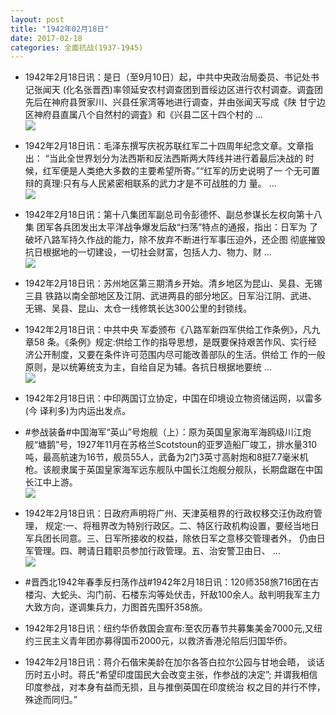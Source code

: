```yaml
---
layout: post
title: "1942年02月18日"
date: 2017-02-18
categories: 全面抗战(1937-1945)
---
```


<meta name="referrer" content="no-referrer" />

- 1942年2月18日讯：是日（至9月10日）起，中共中央政治局委员、书记处书记张闻天 (化名张晋西)率领延安农村调查团到晋绥边区进行农村调查。调査团 先后在神府县贺家川、兴县任家湾等地进行调查，并由张闻天写成《陕 甘宁边区神府县直属八个自然村的调査》和《兴县二区十四个村的 ... <br/><img src="https://ww2.sinaimg.cn/large/aca367d8jw1fcuyxtlpofj20c80ayabj.jpg" />

- 1942年2月18日讯：毛泽东撰写庆祝苏联红军二十四周年纪念文章。文章指出： “当此全世界划分为法西斯和反法西斯两大阵线并进行着最后决战的 时候，红军便是人类绝大多数的主要希望所寄。”“红军的历史说明了一 个无可置辩的真理:只有与人民紧密相联系的武力才是不可战胜的力 量。 ... <br/><img src="https://ww2.sinaimg.cn/large/aca367d8jw1fcux7kp4s1j20c80aydhb.jpg" />

- 1942年2月18日讯：第十八集团军副总司令彭德怀、副总参谋长左权向第十八集 团军各兵团发出太平洋战争爆发后敌“扫荡”特点的通报，指出：日军为 了破坏八路军持久作战的能力，除不放弃不断进行军事压迫外，还企图 彻底摧毁抗日根据地的一切建设，一切社会财富，包括人力、物力、财  ... <br/><img src="https://ww2.sinaimg.cn/large/aca367d8jw1fcuvha79plj20c80bxwg1.jpg" />

- 1942年2月18日讯：苏州地区第三期清乡开始。清乡地区为昆山、吴县、无锡三县 铁路以南全部地区及江阴、武进两县的部分地区。日军沿江阴、武进、 无锡、吴县、昆山、太仓一线修筑长达300公里的封锁线。 

- 1942年2月18日讯：中共中央 军委颁布《八路军新四军供给工作条例》，凡九章58 条。《条例》规定:供给工作的指导思想，是既要保持艰苦作风、实行经 济公开制度，又要在条件许可范围内尽可能改善部队的生活。供给工 作的一般原则，是以统筹统支为主，自给自足为辅。各抗日根据地要统 ... <br/><img src="https://ww4.sinaimg.cn/large/aca367d8jw1fcuhlbpd6tj20c80bx407.jpg" />

- 1942年2月18日讯：中印两国订立协定，中国在印境设立物资储运网，以雷多(今 译利多)为内运出发点。 

- #参战装备#中国海军“英山”号炮舰（上）：原为英国皇家海军海鸥级川江炮舰“塘鹅”号，1927年11月在苏格兰Scotstoun的亚罗造船厂竣工，排水量310吨，最高航速为16节，舰员55人，武备为2门3英寸高射炮和8挺7.7毫米机枪。该舰隶属于英国皇家海军远东舰队中国长江炮舰分舰队，长期盘踞在中国长江中上游。 <br/><img src="https://ww3.sinaimg.cn/large/aca367d8jw1fcue4v1ysyj20jq0chq3v.jpg" />

- 1942年2月18日讯：日政府声明将广州、天津英租界的行政权移交汪伪政府管理， 规定:一、将租界改为特别行政区。二、特区行政机构设置，要经当地日 军兵团长同意。三、日军所接收的权益，除依日军之意移交管理者外， 仍由日军管理。四、聘请日籍职员参加行政管理。五、治安警卫由日、 ... <br/><img src="https://ww3.sinaimg.cn/large/aca367d8jw1fcucegi10hj20c809075e.jpg" />

- #晋西北1942年春季反扫荡作战#1942年2月18日讯：120师358旅716团在古楼沟、大蛇头、沟门前、石楼东沟等处伏击，歼敌100余人。敌判明我军主力大致方向，遂调集兵力，力图首先围歼358旅。 

- 1942年2月18日讯：纽约华侨救国会宣布:至农历春节共募集美金7000元,又纽 约三民主义青年团亦募得国币2000元，以救济香港沦陷后归国华侨。 

- 1942年2月18日讯：蒋介石偕宋美龄在加尔各答白拉尔公园与甘地会晤， 谈话历时五小时。蒋氏“希望印度国民大会改变主张，作参战的决定”; 并谓我相信印度参战，对本身有益而无损，且与推倒英国在印度统治 权之目的并行不悖，殊途而同归。” 

